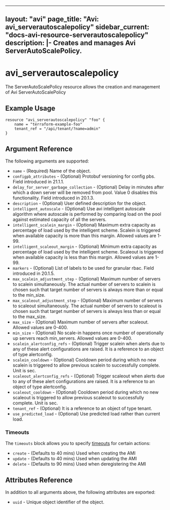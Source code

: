 <!--
    Copyright 2021 VMware, Inc.
    SPDX-License-Identifier: Mozilla Public License 2.0
-->
---
layout: "avi"
page_title: "Avi: avi_serverautoscalepolicy"
sidebar_current: "docs-avi-resource-serverautoscalepolicy"
description: |-
  Creates and manages Avi ServerAutoScalePolicy.
---

# avi_serverautoscalepolicy

The ServerAutoScalePolicy resource allows the creation and management of Avi ServerAutoScalePolicy

## Example Usage

```hcl
resource "avi_serverautoscalepolicy" "foo" {
    name = "terraform-example-foo"
    tenant_ref = "/api/tenant/?name=admin"
}
```

## Argument Reference

The following arguments are supported:

* `name` - (Required) Name of the object.
* `configpb_attributes` - (Optional) Protobuf versioning for config pbs. Field introduced in 21.1.1.
* `delay_for_server_garbage_collection` - (Optional) Delay in minutes after which a down server will be removed from pool. Value 0 disables this functionality. Field introduced in 20.1.3.
* `description` - (Optional) User defined description for the object.
* `intelligent_autoscale` - (Optional) Use avi intelligent autoscale algorithm where autoscale is performed by comparing load on the pool against estimated capacity of all the servers.
* `intelligent_scalein_margin` - (Optional) Maximum extra capacity as percentage of load used by the intelligent scheme. Scalein is triggered when available capacity is more than this margin. Allowed values are 1-99.
* `intelligent_scaleout_margin` - (Optional) Minimum extra capacity as percentage of load used by the intelligent scheme. Scaleout is triggered when available capacity is less than this margin. Allowed values are 1-99.
* `markers` - (Optional) List of labels to be used for granular rbac. Field introduced in 20.1.5.
* `max_scalein_adjustment_step` - (Optional) Maximum number of servers to scalein simultaneously. The actual number of servers to scalein is chosen such that target number of servers is always more than or equal to the min_size.
* `max_scaleout_adjustment_step` - (Optional) Maximum number of servers to scaleout simultaneously. The actual number of servers to scaleout is chosen such that target number of servers is always less than or equal to the max_size.
* `max_size` - (Optional) Maximum number of servers after scaleout. Allowed values are 0-400.
* `min_size` - (Optional) No scale-in happens once number of operationally up servers reach min_servers. Allowed values are 0-400.
* `scalein_alertconfig_refs` - (Optional) Trigger scalein when alerts due to any of these alert configurations are raised. It is a reference to an object of type alertconfig.
* `scalein_cooldown` - (Optional) Cooldown period during which no new scalein is triggered to allow previous scalein to successfully complete. Unit is sec.
* `scaleout_alertconfig_refs` - (Optional) Trigger scaleout when alerts due to any of these alert configurations are raised. It is a reference to an object of type alertconfig.
* `scaleout_cooldown` - (Optional) Cooldown period during which no new scaleout is triggered to allow previous scaleout to successfully complete. Unit is sec.
* `tenant_ref` - (Optional) It is a reference to an object of type tenant.
* `use_predicted_load` - (Optional) Use predicted load rather than current load.


### Timeouts

The `timeouts` block allows you to specify [timeouts](https://www.terraform.io/docs/configuration/resources.html#timeouts) for certain actions:

* `create` - (Defaults to 40 mins) Used when creating the AMI
* `update` - (Defaults to 40 mins) Used when updating the AMI
* `delete` - (Defaults to 90 mins) Used when deregistering the AMI

## Attributes Reference

In addition to all arguments above, the following attributes are exported:

* `uuid` -  Unique object identifier of the object.

